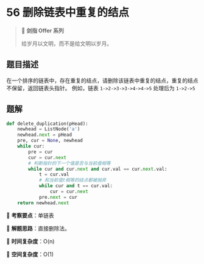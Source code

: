 # 56 删除链表中重复的结点

> 🌟 **剑指 Offer 系列**
>
> 给岁月以文明，而不是给文明以岁月。

## 题目描述

在一个排序的链表中，存在重复的结点，请删除该链表中重复的结点，重复的结点不保留，返回链表头指针。 例如，链表 `1->2->3->3->4->4->5` 处理后为 `1->2->5`

## 题解

```python
def delete_duplication(pHead):
    newhead = ListNode('a')
    newhead.next = pHead
    pre, cur = None, newhead
    while cur:
        pre = cur
        cur = cur.next
        # 判断指针的下一个值是否与当前值相等
        while cur and cur.next and cur.val == cur.next.val:
            t = cur.val
            # 和当前值t相等的结点都被抛弃
            while cur and t == cur.val:
                cur = cur.next
            pre.next = cur
    return newhead.next
```

🍥 **考察要点**：单链表

🍬 **解题思路**：直接删除法。

🍉 **时间复杂度**：O(n)

🍭 **空间复杂度**：O(1)
